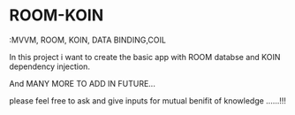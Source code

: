 # ROOM-KOIN

:MVVM, ROOM, KOIN, DATA BINDING,COIL

In this project i want to create the basic app with ROOM databse and KOIN dependency injection.

And MANY MORE TO ADD IN FUTURE...

please feel free to ask and give inputs for mutual benifit of knowledge ......!!!

